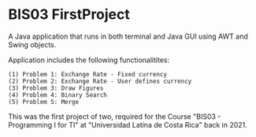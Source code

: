 # BIS03 FirstProject

A Java application that runs in both terminal and Java GUI using AWT and Swing objects.

Application includes the following functionalitites: 

    (1) Problem 1: Exchange Rate - Fixed currency
    (2) Problem 2: Exchange Rate - User defines currency
    (3) Problem 3: Draw Figures
    (4) Problem 4: Binary Search
    (5) Problem 5: Merge

This was the first project of two, required for the Course "BIS03 - Programming I for TI" at "Universidad Latina de Costa Rica" back in 2021.

